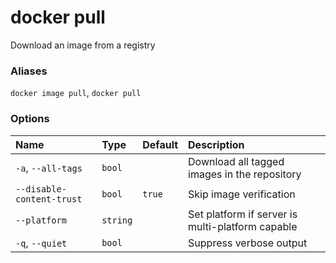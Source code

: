 # docker pull

<!---MARKER_GEN_START-->
Download an image from a registry

### Aliases

`docker image pull`, `docker pull`

### Options

| Name                      | Type     | Default | Description                                      |
|:--------------------------|:---------|:--------|:-------------------------------------------------|
| `-a`, `--all-tags`        | `bool`   |         | Download all tagged images in the repository     |
| `--disable-content-trust` | `bool`   | `true`  | Skip image verification                          |
| `--platform`              | `string` |         | Set platform if server is multi-platform capable |
| `-q`, `--quiet`           | `bool`   |         | Suppress verbose output                          |


<!---MARKER_GEN_END-->

